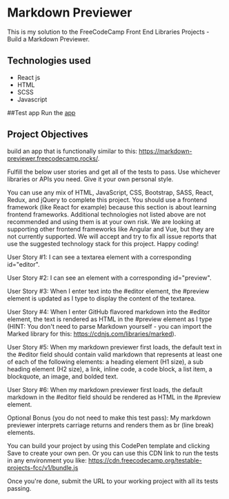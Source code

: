 # Markdown Previewer

This is my solution to the FreeCodeCamp Front End Libraries Projects - Build a Markdown Previewer.

## Technologies used
* React js
* HTML
* SCSS
* Javascript

##Test app
Run the [app](https://tranquil-gaufre-ccce96.netlify.app/)

## Project Objectives

build an app that is functionally similar to this: https://markdown-previewer.freecodecamp.rocks/.

Fulfill the below user stories and get all of the tests to pass. Use whichever libraries or APIs you need. Give it your own personal style.

You can use any mix of HTML, JavaScript, CSS, Bootstrap, SASS, React, Redux, and jQuery to complete this project. You should use a frontend framework (like React for example) because this section is about learning frontend frameworks. Additional technologies not listed above are not recommended and using them is at your own risk. We are looking at supporting other frontend frameworks like Angular and Vue, but they are not currently supported. We will accept and try to fix all issue reports that use the suggested technology stack for this project. Happy coding!

User Story #1: I can see a textarea element with a corresponding id="editor".

User Story #2: I can see an element with a corresponding id="preview".

User Story #3: When I enter text into the #editor element, the #preview element is updated as I type to display the content of the textarea.

User Story #4: When I enter GitHub flavored markdown into the #editor element, the text is rendered as HTML in the #preview element as I type (HINT: You don't need to parse Markdown yourself - you can import the Marked library for this: https://cdnjs.com/libraries/marked).

User Story #5: When my markdown previewer first loads, the default text in the #editor field should contain valid markdown that represents at least one of each of the following elements: a heading element (H1 size), a sub heading element (H2 size), a link, inline code, a code block, a list item, a blockquote, an image, and bolded text.

User Story #6: When my markdown previewer first loads, the default markdown in the #editor field should be rendered as HTML in the #preview element.

Optional Bonus (you do not need to make this test pass): My markdown previewer interprets carriage returns and renders them as br (line break) elements.

You can build your project by using this CodePen template and clicking Save to create your own pen. Or you can use this CDN link to run the tests in any environment you like: https://cdn.freecodecamp.org/testable-projects-fcc/v1/bundle.js

Once you're done, submit the URL to your working project with all its tests passing.
